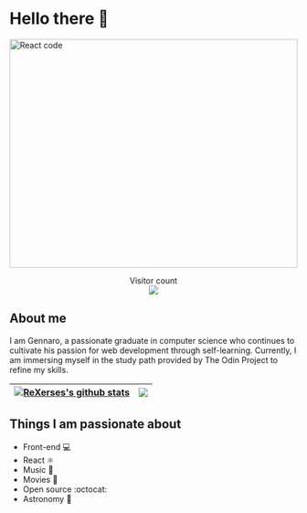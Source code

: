 # Hello there :movie_camera:

<img src="https://images.pexels.com/photos/4164418/pexels-photo-4164418.jpeg" height=400px width=100% alt="React code">

<p align="center"> 
  Visitor count<br>
  <img src="https://profile-counter.glitch.me/ReXerses/count.svg" />
</p>

## About me

I am Gennaro, a passionate graduate in computer science who continues to cultivate his passion for web development through self-learning. Currently, I am immersing myself in the study path provided by The Odin Project to refine my skills.


| <a href="https://github.com/ReXerses/github-readme-stats"><img align="center" src="https://github-readme-stats.vercel.app/api?username=ReXerses&show_icons=true&include_all_commits=true&theme=buefy&hide_border=true" alt="ReXerses's github stats" /></a> | <a href="https://github.com/ReXerses/github-readme-stats"><img align="center" src="https://github-readme-stats.vercel.app/api/top-langs/?username=ReXerses&layout=compact&theme=buefy&hide_border=true" /></a> |
| ------------- | ------------- |


## Things I am passionate about

- Front-end :computer:
- React ⚛️
- Music :minidisc:
- Movies 🎥
- Open source :octocat:
- Astronomy :milky_way:
